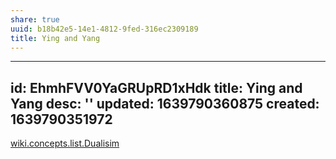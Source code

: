 ```yaml
---
share: true
uuid: b18b42e5-14e1-4812-9fed-316ec2309189
title: Ying and Yang
---
```

---
id: EhmhFVV0YaGRUpRD1xHdk
title: Ying and Yang
desc: ''
updated: 1639790360875
created: 1639790351972
---

[wiki.concepts.list.Dualisim](/undefined)